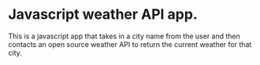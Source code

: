 # Javascript weather API app.

This is a javascript app that takes in a city name from the user and then contacts an open source weather API to return the current weather for that city. 
